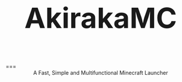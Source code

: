 <div style="text-align: center; font-size: 64;"><h3>AkirakaMC</h3></div>
===
<div style="text-align: center;">A Fast, Simple and Multifunctional Minecraft Launcher</div>